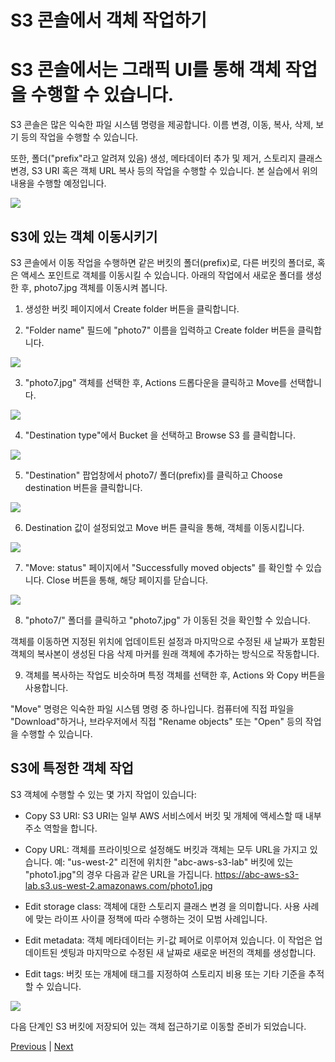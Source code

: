 # S3 콘솔에서 객체 작업하기

# S3 콘솔에서는 그래픽 UI를 통해 객체 작업을 수행할 수 있습니다.

S3 콘솔은 많은 익숙한 파일 시스템 명령을 제공합니다. 이름 변경, 이동, 복사, 삭제, 보기 등의 작업을 수행할 수 있습니다.

또한, 폴더("prefix"라고 알려져 있음) 생성, 메타데이터 추가 및 제거, 스토리지 클래스 변경, S3 URI 혹은 객체 URL 복사 등의 작업을 수행할 수 있습니다. 본 실습에서 위의 내용을 수행할 예정입니다.

![](../../images/11.1-s3-bucket-actions.png)

## S3에 있는 객체 이동시키기
S3 콘솔에서 이동 작업을 수행하면 같은 버킷의 폴더(prefix)로, 다른 버킷의 폴더로, 혹은 액세스 포인트로 객체를 이동시킬 수 있습니다. 아래의 작업에서 새로운 폴더를 생성한 후, photo7.jpg 객체를 이동시켜 봅니다.

1. 생성한 버킷 페이지에서 Create folder 버튼을 클릭합니다.

2. "Folder name" 필드에 "photo7" 이름을 입력하고 Create folder 버튼을 클릭합니다.

![](../../images/11.2-s3-bucket-create-folder.png)

3. "photo7.jpg" 객체를 선택한 후, Actions 드롭다운을 클릭하고 Move를 선택합니다.

![](../../images/11.3-s3-bucket-move-action.png)

4. "Destination type"에서 Bucket 을 선택하고 Browse S3 를 클릭합니다.

![](../../images/11.4-s3-bucket-move-interface.png)

5. "Destination" 팝업창에서 photo7/ 폴더(prefix)를 클릭하고 Choose destination 버튼을 클릭합니다.

![](../../images/11.5-s3-bucket-move-destination.png)

6. Destination 값이 설정되었고 Move 버튼 클릭을 통해, 객체를 이동시킵니다.

![](../../images/11.6-s3-object-move.png)

7. "Move: status" 페이지에서 "Successfully moved objects" 를 확인할 수 있습니다. Close 버튼을 통해, 해당 페이지를 닫습니다.

![](../../images/11.7-s3-object-move-status.png)

8. "photo7/" 폴더를 클릭하고 "photo7.jpg" 가 이동된 것을 확인할 수 있습니다.

객체를 이동하면 지정된 위치에 업데이트된 설정과 마지막으로 수정된 새 날짜가 포함된 객체의 복사본이 생성된 다음 삭제 마커를 원래 객체에 추가하는 방식으로 작동합니다.

9. 객체를 복사하는 작업도 비슷하며 특정 객체를 선택한 후, Actions 와 Copy 버튼을 사용합니다.

"Move" 명령은 익숙한 파일 시스템 명령 중 하나입니다. 컴퓨터에 직접 파일을 "Download"하거나, 브라우저에서 직접 "Rename objects" 또는 "Open" 등의 작업을 수행할 수 있습니다.

## S3에 특정한 객체 작업
S3 객체에 수행할 수 있는 몇 가지 작업이 있습니다:

- Copy S3 URI: S3 URI는 일부 AWS 서비스에서 버킷 및 개체에 액세스할 때 내부 주소 역할을 합니다.

- Copy URL: 객체를 프라이빗으로 설정해도 버킷과 객체는 모두 URL을 가지고 있습니다. 예: "us-west-2" 리전에 위치한 "abc-aws-s3-lab" 버킷에 있는 "photo1.jpg"의 경우 다음과 같은 URL을 가집니다. https://abc-aws-s3-lab.s3.us-west-2.amazonaws.com/photo1.jpg 

- Edit storage class: 객체에 대한 스토리지 클래스 변경  을 의미합니다. 사용 사례에 맞는 라이프 사이클 정책에 따라 수행하는 것이 모범 사례입니다.

- Edit metadata: 객체 메타데이터는 키-값 페어로 이루어져 있습니다. 이 작업은 업데이트된 셋팅과 마지막으로 수정된 새 날짜로 새로운 버전의 객체를 생성합니다.

- Edit tags: 버킷 또는 개체에 태그를 지정하여 스토리지 비용 또는 기타 기준을 추적할 수 있습니다.

![](../../images/11.8-s3-commands.png)

다음 단계인 S3 버킷에 저장되어 있는 객체 접근하기로 이동할 준비가 되었습니다.

[Previous](./2-s3.md) | [Next](./4-s3.md)